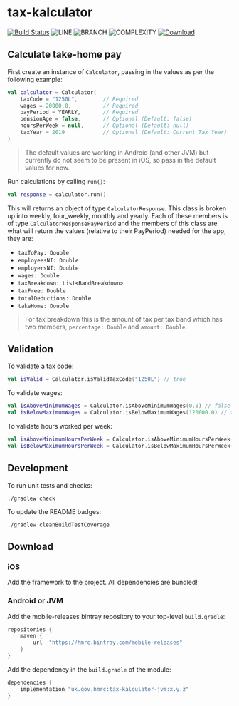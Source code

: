 
# tax-kalculator

[![Build Status](https://app.bitrise.io/app/cd7fb52c258b9273/status.svg?token=lntO8o4xz5AUEvLwVzbo3A&branch=master)](https://app.bitrise.io/app/cd7fb52c258b9273)
![LINE](https://img.shields.io/badge/line--coverage-98%25-brightgreen.svg)
![BRANCH](https://img.shields.io/badge/branch--coverage-94%25-brightgreen.svg)
![COMPLEXITY](https://img.shields.io/badge/complexity-1.49-brightgreen.svg)
[ ![Download](https://api.bintray.com/packages/hmrc/mobile-releases/tax-kalculator/images/download.svg) ](https://bintray.com/hmrc/mobile-releases/tax-kalculator/_latestVersion)

## Calculate take-home pay

First create an instance of `Calculator`, passing in the values as per the following example:

```kotlin
val calculator = Calculator(
    taxCode = "1250L",        // Required
    wages = 20000.0,          // Required
    payPeriod = YEARLY,       // Required
    pensionAge = false,       // Optional (Default: false)
    hoursPerWeek = null,      // Optional (Default: null)
    taxYear = 2019            // Optional (Default: Current Tax Year)
)
```

> The default values are working in Android (and other JVM) but currently do not seem to be present in iOS, so pass in the default values for now.

Run calculations by calling `run()`:

```kotlin
val response = calculator.run()
```

This will returns an object of type `CalculatorResponse`. This class is broken up into weekly, four_weekly, monthly and yearly. Each of these members is of type `CalculatorResponsePayPeriod` and the members of this class are what will return the values (relative to their PayPeriod) needed for the app, they are:

- `taxToPay: Double`
- `employeesNI: Double`
- `employersNI: Double`
- `wages: Double`
- `taxBreakdown: List<BandBreakdown>`
- `taxFree: Double`
- `totalDeductions: Double`
- `takeHome: Double`

> For tax breakdown this is the amount of tax per tax band which has two members, `percentage: Double` and `amount: Double`.

## Validation

To validate a tax code:

```kotlin
val isValid = Calculator.isValidTaxCode("1250L") // true
```

To validate wages:

```kotlin
val isAboveMinimumWages = Calculator.isAboveMinimumWages(0.0) // false
val isBelowMaximumWages = Calculator.isBelowMaximumWages(120000.0) // true
```

To validate hours worked per week:

```kotlin
val isAboveMinimumHoursPerWeek = Calculator.isAboveMinimumHoursPerWeek(1.0) // true
val isBelowMaximumHoursPerWeek = Calculator.isBelowMaximumHoursPerWeek(170.0) // false
```

## Development

To run unit tests and checks:

`./gradlew check`

To update the README badges:

`./gradlew cleanBuildTestCoverage`

## Download

### iOS

Add the framework to the project. All dependencies are bundled!

### Android or JVM

Add the mobile-releases bintray repository to your top-level `build.gradle`:

```groovy
repositories {
	maven {
		url  "https://hmrc.bintray.com/mobile-releases" 
	}
}
```

Add the dependency in the `build.gradle` of the module:

```groovy
dependencies {
	implementation "uk.gov.hmrc:tax-kalculator-jvm:x.y.z"
}
```

